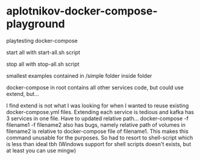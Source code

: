 # aplotnikov-docker-compose-playground
playtesting docker-compose

start all with start-all.sh script

stop all with stop-all.sh script


smallest examples contained in /simple folder inside folder


docker-compose in root contains all other services code, but could use extend, but... 

I find extend is not what I was looking for when I wanted to reuse existing docker-compose.yml files. Extending each service is tedious and kafka has 3 services in one file. Have to updated relative path...
docker-compose -f filename1 -f filename2 also has bugs, namely relative path of volumes in filename2 is relative to docker-compose file of filename1. This makes this command unusable for the purposes.
So had to resort to shell-script which is less than ideal tbh (Windows support for shell scripts doesn't exists, but at least you can use mingw)
